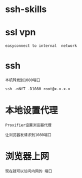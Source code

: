 # ssh-skills


# ssl vpn

```
easyconnect to internal  network
```
#  ssh
```
本机转发到1080端口

ssh -nNfT -D1080 root@x.x.x.x

```

#  本地设置代理
```
Proxifier设置浏览器代理

让浏览器发请求到1080端口

```

#  浏览器上网

```
现在就可以访问内网的 端口
```

